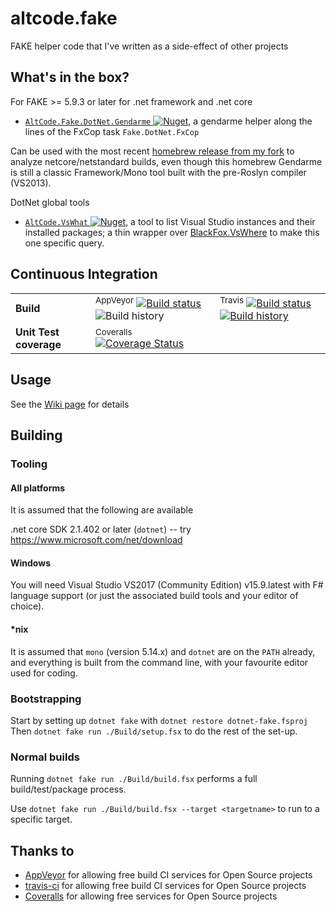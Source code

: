 # altcode.fake
FAKE helper code that I've written as a side-effect of other projects

## What's in the box?

For FAKE >= 5.9.3 or later for .net framework and .net core

* [`AltCode.Fake.DotNet.Gendarme` ![Nuget](https://buildstats.info/nuget/AltCode.Fake.DotNet.Gendarme)](http://nuget.org/packages/altcode.fake.dotnet.gendarme), a gendarme helper along the lines of the FxCop task `Fake.DotNet.FxCop`

Can be used with the most recent [homebrew release from my fork](https://github.com/SteveGilham/Gendarme/releases) to analyze netcore/netstandard builds, even though this homebrew Gendarme is still a classic Framework/Mono tool built with the pre-Roslyn compiler (VS2013).  

DotNet global tools

*  [`AltCode.VsWhat` ![Nuget](https://buildstats.info/nuget/AltCode.VsWhat)](http://nuget.org/packages/altcode.vswhat), a tool to list Visual Studio instances and their installed packages; a thin wrapper over [BlackFox.VsWhere](https://github.com/vbfox/FoxSharp/blob/master/src/BlackFox.VsWhere/Readme.md) to make this one specific query.


## Continuous Integration


| | | |
| --- | --- | --- | 
| **Build** | <sup>AppVeyor</sup> [![Build status](https://img.shields.io/appveyor/ci/SteveGilham/altcode-fake/master.svg)](https://ci.appveyor.com/project/SteveGilham/altcode-fake) ![Build history](https://buildstats.info/appveyor/chart/SteveGilham/altcode-fake?branch=master) | <sup>Travis</sup> [![Build status](https://travis-ci.com/SteveGilham/altcode.fake.svg?branch=master)](https://travis-ci.com/SteveGilham/altcode.fake#) [![Build history](https://buildstats.info/travisci/chart/SteveGilham/altcode.fake?branch=master)](https://travis-ci.com/SteveGilham/altcode.fake/builds)|
| **Unit Test coverage** | <sup>Coveralls</sup> [![Coverage Status](https://coveralls.io/repos/github/SteveGilham/altcode.fake/badge.svg?branch=master)](https://coveralls.io/github/SteveGilham/altcode.fake?branch=master) |

## Usage

See the [Wiki page](https://github.com/SteveGilham/altcode.fake/wiki) for details


## Building

### Tooling

#### All platforms

It is assumed that the following are available

.net core SDK 2.1.402 or later (`dotnet`) -- try https://www.microsoft.com/net/download  

#### Windows

You will need Visual Studio VS2017 (Community Edition) v15.9.latest with F# language support (or just the associated build tools and your editor of choice).

#### *nix

It is assumed that `mono` (version 5.14.x) and `dotnet` are on the `PATH` already, and everything is built from the command line, with your favourite editor used for coding.

### Bootstrapping

Start by setting up `dotnet fake` with `dotnet restore dotnet-fake.fsproj`
Then `dotnet fake run ./Build/setup.fsx` to do the rest of the set-up.

### Normal builds

Running `dotnet fake run ./Build/build.fsx` performs a full build/test/package process.

Use `dotnet fake run ./Build/build.fsx --target <targetname>` to run to a specific target.


## Thanks to

* [AppVeyor](https://ci.appveyor.com/project/SteveGilham/altcode-fake) for allowing free build CI services for Open Source projects
* [travis-ci](https://travis-ci.com/SteveGilham/altcode.fake) for allowing free build CI services for Open Source projects
* [Coveralls](https://coveralls.io/r/SteveGilham/altcode.fake) for allowing free services for Open Source projects

